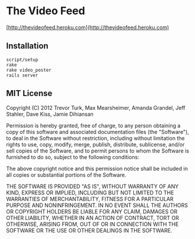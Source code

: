 # The Video Feed

[http://thevideofeed.heroku.com](http://thevideofeed.heroku.com)

## Installation

    script/setup
    rake
    rake video_poster
    rails server

## MIT License

Copyright (C) 2012 Trevor Turk, Max Mearsheimer, Amanda Grandel, Jeff Stahler, Dave Kiss, Jamie Dihiansan

Permission is hereby granted, free of charge, to any person obtaining a copy of this software and associated documentation files (the "Software"), to deal in the Software without restriction, including without limitation the rights to use, copy, modify, merge, publish, distribute, sublicense, and/or sell copies of the Software, and to permit persons to whom the Software is furnished to do so, subject to the following conditions:

The above copyright notice and this permission notice shall be included in all copies or substantial portions of the Software.

THE SOFTWARE IS PROVIDED "AS IS", WITHOUT WARRANTY OF ANY KIND, EXPRESS OR IMPLIED, INCLUDING BUT NOT LIMITED TO THE WARRANTIES OF MERCHANTABILITY, FITNESS FOR A PARTICULAR PURPOSE AND NONINFRINGEMENT. IN NO EVENT SHALL THE AUTHORS OR COPYRIGHT HOLDERS BE LIABLE FOR ANY CLAIM, DAMAGES OR OTHER LIABILITY, WHETHER IN AN ACTION OF CONTRACT, TORT OR OTHERWISE, ARISING FROM, OUT OF OR IN CONNECTION WITH THE SOFTWARE OR THE USE OR OTHER DEALINGS IN THE SOFTWARE.
